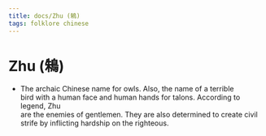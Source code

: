 ```yaml
---
title: docs/Zhu (鴸)
tags: folklore chinese
---
```


# Zhu (鴸)
- The archaic Chinese name for owls. Also, the name of a terrible  
	bird with a human face and human hands for talons. According to legend, Zhu  
	are the enemies of gentlemen. They are also determined to create civil  
	strife by inflicting hardship on the righteous.